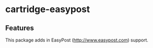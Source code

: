 cartridge-easypost
==================

Features
-------------------------
This package adds in EasyPost (http://www.easypost.com) support.